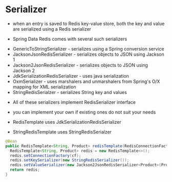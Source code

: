 # Serializer

- when an entry is saved to Redis key-value store, both the key and value are
  serialized using a Redis serializer

- Spring Data Redis comes with several such serializers

* GenericToStringSerializer - serializes using a Spring conversion service
* JacksonJsonRedisSerializer - serializes objects to JSON using Jackson 1
* Jackson2JsonRedisSerializer - serializes objects to JSON using Jackson 2
* JdkSerializationRedisSerializer - uses java serialization
* OxmSerializer - uses marshalers and unmarshalers from Spring's O/X mapping for XML serialization
* StringRedisSerialzer - serializes String key and values

- All of these serializers implement RedisSerializer interface
- you can implement your own if existing ones do not suit your needs

- RedisTemplate uses JdkSerializationRedisSerializer
- StringRedisTemplate uses StringRedisSerialzer


```java
@Bean
public RedisTemplate<String, Product> redisTemplate(RedisConnectionFactory cf) {
  RedisTemplate<String, Product> redis = new RedisTemplate<>();
  redis.setConnectionFactory(cf);
  redis.setKeySerializer(new StringRedisSerializer());
  redis.setValueSerializer(new Jackson2JsonRedisSerializer<Product>(Product.class));
  return redis;
}
```
